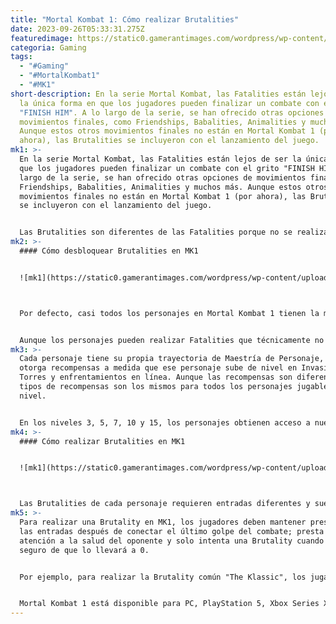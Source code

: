 ```yaml
---
title: "Mortal Kombat 1: Cómo realizar Brutalities"
date: 2023-09-26T05:33:31.275Z
featuredimage: https://static0.gamerantimages.com/wordpress/wp-content/uploads/2023/09/mortal-kombat-1-brutality-guide-shao-raiden-tower-ending-brutalities.jpg?q=50&fit=contain&w=1140&h=&dpr=1.5
categoria: Gaming
tags:
  - "#Gaming"
  - "#MortalKombat1"
  - "#MK1"
short-description: En la serie Mortal Kombat, las Fatalities están lejos de ser
  la única forma en que los jugadores pueden finalizar un combate con el grito
  "FINISH HIM". A lo largo de la serie, se han ofrecido otras opciones de
  movimientos finales, como Friendships, Babalities, Animalities y muchos más.
  Aunque estos otros movimientos finales no están en Mortal Kombat 1 (por
  ahora), las Brutalities se incluyeron con el lanzamiento del juego.
mk1: >-
  En la serie Mortal Kombat, las Fatalities están lejos de ser la única forma en
  que los jugadores pueden finalizar un combate con el grito "FINISH HIM". A lo
  largo de la serie, se han ofrecido otras opciones de movimientos finales, como
  Friendships, Babalities, Animalities y muchos más. Aunque estos otros
  movimientos finales no están en Mortal Kombat 1 (por ahora), las Brutalities
  se incluyeron con el lanzamiento del juego.


  Las Brutalities son diferentes de las Fatalities porque no se realizan después de que aparece la pantalla "FINISH HIM". En su lugar, para realizar una Brutality en MK1, los jugadores deben usar una habilidad específica como el último golpe en la última ronda del combate, antes de que aparezca la pantalla "FINISH HIM".
mk2: >-
  #### Cómo desbloquear Brutalities en MK1


  ![mk1](https://static0.gamerantimages.com/wordpress/wp-content/uploads/2023/09/mortal-kombat-1-brutality-guide-scorpion-brutalities-character-mastery.jpg?q=50&fit=crop&w=1500&dpr=1.5 "mk1")



  Por defecto, casi todos los personajes en Mortal Kombat 1 tienen la misma Brutality disponible desde el principio del juego. Esta es "The Klassic", que consiste en decapitar al oponente con un uppercut al final de un combate. Sin embargo, cada personaje también tiene algunas otras Brutalities de personaje únicas desbloqueables en MK1.


  Aunque los personajes pueden realizar Fatalities que técnicamente no han desbloqueado (con las entradas manuales correctas), las Brutalities no se pueden realizar hasta que se desbloqueen.
mk3: >-
  Cada personaje tiene su propia trayectoria de Maestría de Personaje, que
  otorga recompensas a medida que ese personaje sube de nivel en Invasiones,
  Torres y enfrentamientos en línea. Aunque las recompensas son diferentes, los
  tipos de recompensas son los mismos para todos los personajes jugables en cada
  nivel.


  En los niveles 3, 5, 7, 10 y 15, los personajes obtienen acceso a nuevas Brutalities. Concéntrate en un solo personaje en Invasiones, Torres y especialmente en las partidas en línea para subir de nivel rápidamente y desbloquear todas las Brutalities.
mk4: >-
  #### Cómo realizar Brutalities en MK1


  ![mk1](https://static0.gamerantimages.com/wordpress/wp-content/uploads/2023/09/mortal-kombat-1-brutality-guide-raiden-brutalities.jpg?q=50&fit=crop&w=1500&dpr=1.5 "mk1")



  Las Brutalities de cada personaje requieren entradas diferentes y suelen estar relacionadas con habilidades especiales y movimientos únicos. Para ver las entradas requeridas para una Brutality, ve al menú de Lista de Movimientos y desplázate hasta la pestaña de Finalizadores. Pero simplemente realizar las entradas listadas al final de un combate no es suficiente.
mk5: >-
  Para realizar una Brutality en MK1, los jugadores deben mantener presionadas
  las entradas después de conectar el último golpe del combate; presta mucha
  atención a la salud del oponente y solo intenta una Brutality cuando estés
  seguro de que lo llevará a 0.


  Por ejemplo, para realizar la Brutality común "The Klassic", los jugadores deben hacer un uppercut a su oponente (D2), y luego mantener presionadas las entradas del uppercut sin soltarlas. El fondo debería volverse negro sombrío mientras el jugador rápidamente arranca la cabeza del oponente en cámara lenta, seguido del texto "BRUTALITY" al final del combate.


  Mortal Kombat 1 está disponible para PC, PlayStation 5, Xbox Series X|S y Nintendo Switch.
---
```

